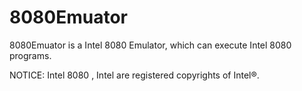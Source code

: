 8080Emuator
===========

8080Emuator is a Intel 8080 Emulator, which can execute Intel 8080 programs.



NOTICE:
	Intel 8080 , Intel are registered copyrights of Intel®.